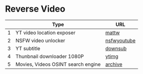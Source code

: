 # Reverse Video 
|     | Type   | URL |
| --- | --- | --- |
| 1 | YT video location exposer |  [mattw](https://mattw.io/youtube-geofind/) |
| 2 | NSFW video unlocker |  [nsfwyoutube]() |
| 3 | YT subtitle |  [downsub](http://downsub.com/) |
| 4 | Thunbnail downloader 1080P |  [ytimg](http://i.ytimg.com/vi/#/0.jpg) |
| 5 | Movies, Videos OSINT search engine |  [archive](https://archive.org/details/movies) |
